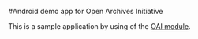 #Android demo app for Open Archives Initiative

This is a sample application by using of the [OAI module](https://github.com/AppWerft/Ti.OAI-PMH).


